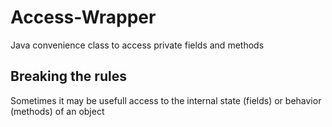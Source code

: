 # Access-Wrapper
Java convenience class to access private fields and methods

## Breaking the rules
Sometimes it may be usefull access to the internal state (fields) or behavior (methods) of an object 
